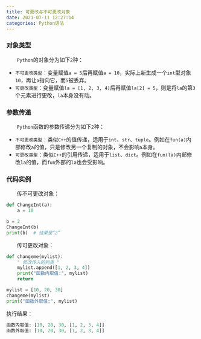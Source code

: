 ```yaml
---
title: 可更改与不可更改对象
date: 2021-07-11 12:27:14
categories: Python语法
---
```

### 对象类型

&emsp;&emsp;`Python`的对象分为如下`2`种：<!--more-->

- `不可更改类型`：变量赋值`a = 5`后再赋值`a = 10`，实际上新生成一个`int`型对象`10`，再让`a`指向它，而`5`被丢弃。
- `可更改类型`：变量赋值`la = [1, 2, 3, 4]`后再赋值`la[2] = 5`，则是将`la`的第`3`个元素进行更改，`la`本身没有动。

### 参数传递

&emsp;&emsp;`Python`函数的参数传递分为如下`2`种：

- `不可更改类型`：类似`C++`的值传递，适用于`int`、`str`、`tuple`。例如在`fun(a)`内部修改`a`的值，只是修改另一个复制的对象，不会影响`a`本身。
- `可更改类型`：类似`C++`的引用传递，适用于`list`、`dict`。例如在`fun(la)`内部修改`la`的值，而`fun`外部的`la`也会受影响。

### 代码实例

&emsp;&emsp;传不可更改对象：

``` python
def ChangeInt(a):
    a = 10

b = 2
ChangeInt(b)
print(b)  # 结果是“2”
```

&emsp;&emsp;传可更改对象：

``` python
def changeme(mylist):
    " 修改传入的列表 "
    mylist.append([1, 2, 3, 4])
    print("函数内取值:", mylist)
    return

mylist = [10, 20, 30]
changeme(mylist)
print("函数外取值:", mylist)
```

执行结果：

``` python
函数内取值: [10, 20, 30, [1, 2, 3, 4]]
函数外取值: [10, 20, 30, [1, 2, 3, 4]]
```